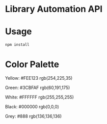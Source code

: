 # Library Automation API

# Usage

```bash
npm install
```

# Color Palette

Yellow:
#FEE123
rgb(254,225,35)

Green:
#3CBFAF
rgb(60,191,175)

White:
#FFFFFF
rgb(255,255,255)

Black:
#000000
rgb(0,0,0)

Grey:
#888
rgb(136,136,136)